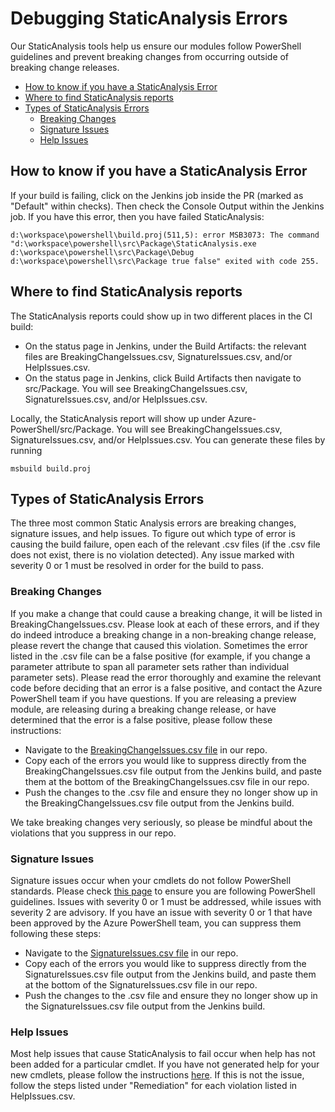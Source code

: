# Debugging StaticAnalysis Errors

Our StaticAnalysis tools help us ensure our modules follow PowerShell guidelines and prevent breaking changes from occurring outside of breaking change releases.

- [How to know if you have a StaticAnalysis Error](#how-to-know-if-you-have-a-staticanalysis-error)
- [Where to find StaticAnalysis reports](#where-to-find-staticsanalysis-reports)
- [Types of StaticAnalysis Errors](#types-of-staticanalysis-errors)
    - [Breaking Changes](#breaking-changes)
    - [Signature Issues](#signature-issues)
    - [Help Issues](#help-issues)

## How to know if you have a StaticAnalysis Error
If your build is failing, click on the Jenkins job inside the PR (marked as "Default" within checks).  Then check the Console Output within the Jenkins job.  If you have this error, then you have failed StaticAnalysis:
```
d:\workspace\powershell\build.proj(511,5): error MSB3073: The command "d:\workspace\powershell\src\Package\StaticAnalysis.exe d:\workspace\powershell\src\Package\Debug d:\workspace\powershell\src\Package true false" exited with code 255.
```

## Where to find StaticAnalysis reports

The StaticAnalysis reports could show up in two different places in the CI build:
- On the status page in Jenkins, under the Build Artifacts: the relevant files are BreakingChangeIssues.csv, SignatureIssues.csv, and/or HelpIssues.csv.
- On the status page in Jenkins, click Build Artifacts then navigate to src/Package.  You will see BreakingChangeIssues.csv, SignatureIssues.csv, and/or HelpIssues.csv.

Locally, the StaticAnalysis report will show up under Azure-PowerShell/src/Package. You will see BreakingChangeIssues.csv, SignatureIssues.csv, and/or HelpIssues.csv.  You can generate these files by running
```
msbuild build.proj
```

## Types of StaticAnalysis Errors
The three most common Static Analysis errors are breaking changes, signature issues, and help issues.  To figure out which type of error is causing the build failure, open each of the relevant .csv files (if the .csv file does not exist, there is no violation detected).  Any issue marked with severity 0 or 1 must be resolved in order for the build to pass.

### Breaking Changes
If you make a change that could cause a breaking change, it will be listed in BreakingChangeIssues.csv.  Please look at each of these errors, and if they do indeed introduce a breaking change in a non-breaking change release, please revert the change that caused this violation.  Sometimes the error listed in the .csv file can be a false positive (for example, if you change a parameter attribute to span all parameter sets rather than individual parameter sets).  Please read the error thoroughly and examine the relevant code before deciding that an error is a false positive, and contact the Azure PowerShell team if you have questions.  If you are releasing a preview module, are releasing during a breaking change release, or have determined that the error is a false positive, please follow these instructions:
- Navigate to the [BreakingChangeIssues.csv file](https://github.com/Azure/azure-powershell/blob/preview/tools/StaticAnalysis/Exceptions/BreakingChangeIssues.csv) in our repo.
- Copy each of the errors you would like to suppress directly from the BreakingChangeIssues.csv file output from the Jenkins build, and paste them at the bottom of the BreakingChangeIssues.csv file in our repo.
- Push the changes to the .csv file and ensure they no longer show up in the BreakingChangeIssues.csv file output from the Jenkins build.

We take breaking changes very seriously, so please be mindful about the violations that you suppress in our repo.

### Signature Issues
Signature issues occur when your cmdlets do not follow PowerShell standards.  Please check [this page](https://github.com/Azure/azure-powershell/wiki/PowerShell-Cmdlet-Design-Guidelines) to ensure you are following PowerShell guidelines.  Issues with severity 0 or 1 must be addressed, while issues with severity 2 are advisory.  If you have an issue with severity 0 or 1 that have been approved by the Azure PowerShell team, you can suppress them following these steps:
- Navigate to the [SignatureIssues.csv file](https://github.com/Azure/azure-powershell/blob/preview/tools/StaticAnalysis/Exceptions/SignatureIssues.csv) in our repo.
- Copy each of the errors you would like to suppress directly from the SignatureIssues.csv file output from the Jenkins build, and paste them at the bottom of the SignatureIssues.csv file in our repo.
- Push the changes to the .csv file and ensure they no longer show up in the SignatureIssues.csv file output from the Jenkins build.

### Help Issues
Most help issues that cause StaticAnalysis to fail occur when help has not been added for a particular cmdlet.  If you have not generated help for your new cmdlets, please follow the instructions [here](https://github.com/Azure/azure-powershell/blob/preview/documentation/help-generation.md).  If this is not the issue, follow the steps listed under "Remediation" for each violation listed in HelpIssues.csv.

